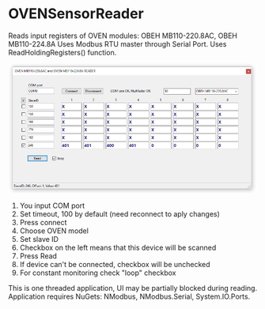 # OVENSensorReader
Reads input registers of OVEN modules: ОВЕН MB110-220.8AC, ОВЕН MB110-224.8A
Uses Modbus RTU master through Serial Port. Uses ReadHoldingRegisters() function.

![](form.png)

1. You input COM port
2. Set timeout, 100 by default (need reconnect to aply changes)
3. Press connect
4. Choose OVEN model
5. Set slave ID
6. Checkbox on the left means that this device will be scanned
7. Press Read
8. If device can't be connected, checkbox will be unchecked
9. For constant monitoring check "loop" checkbox

This is one threaded application, UI may be partially blocked during reading.
Application requires NuGets: NModbus, NModbus.Serial, System.IO.Ports.
